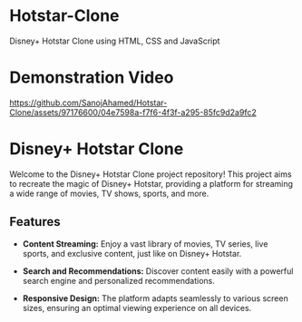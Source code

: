 # Hotstar-Clone
Disney+ Hotstar Clone using HTML, CSS and JavaScript



# Demonstration Video

https://github.com/SanojAhamed/Hotstar-Clone/assets/97176600/04e7598a-f7f6-4f3f-a295-85fc9d2a9fc2


# Disney+ Hotstar Clone

Welcome to the Disney+ Hotstar Clone project repository! This project aims to recreate the magic of Disney+ Hotstar, providing a platform for streaming a wide range of movies, TV shows, sports, and more.


## Features

- **Content Streaming:** Enjoy a vast library of movies, TV series, live sports, and exclusive content, just like on Disney+ Hotstar.

- **Search and Recommendations:** Discover content easily with a powerful search engine and personalized recommendations.

- **Responsive Design:** The platform adapts seamlessly to various screen sizes, ensuring an optimal viewing experience on all devices.

